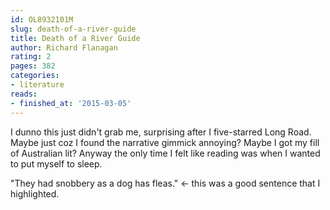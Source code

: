 ```yaml
---
id: OL8932101M
slug: death-of-a-river-guide
title: Death of a River Guide
author: Richard Flanagan
rating: 2
pages: 382
categories:
- literature
reads:
- finished_at: '2015-03-05'
---
```

I dunno this just didn't grab me, surprising after I five-starred Long Road. Maybe just coz I found the narrative gimmick annoying? Maybe I got my fill of Australian lit? Anyway the only time I felt like reading was when I wanted to put myself to sleep.

"They had snobbery as a dog has fleas." &lt;- this was a good sentence that I highlighted.
